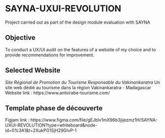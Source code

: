 # SAYNA-UXUI-REVOLUTION
Project carried out as part of the design module evaluation with SAYNA

<h2>Objective</h2>
To conduct a UX/UI audit on the features of a website of my choice and to provide recommendations for improvement.


<h2>Selected Website</h2>
<em>Site Régional de Promotion du Tourisme Responsable du Vakinankaratra</em>
Un site web dédié au tourisme dans la région Vakinankaratra - Madagascar <br>
Website link : https://www.antsirabe-tourisme.com/

<h2>Template phase de découverte</h2>
Figjam link : https://www.figma.com/file/gEJblv1mX96b3jijezmz1H/SAYNA-UXUI-REVOLUTION?type=whiteboard&node-id=0%3A1&t=2XukPG1SjH29GlvP-1
